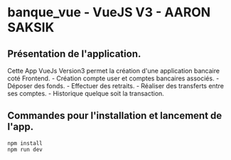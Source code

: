 # banque_vue - VueJS V3 - AARON SAKSIK

## Présentation de l'application.

Cette App VueJs Version3 permet la création d'une application bancaire coté Frontend.
    - Création compte user et comptes bancaires associés.
    - Déposer des fonds.
    - Effectuer des retraits.
    - Réaliser des transferts entre ses comptes. 
    - Historique quelque soit la transaction.

## Commandes pour l'installation et lancement de l'app.

```
npm install
npm run dev
```

